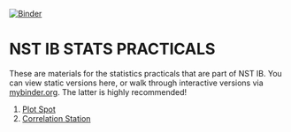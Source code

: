 [![Binder](https://mybinder.org/badge_logo.svg)](https://mybinder.org/v2/gh/esdalmaijer/Cambridge_NST_IB_statistics/master)

NST IB STATS PRACTICALS
=======================

These are materials for the statistics practicals that are part of NST IB. You can view static versions here, or walk through interactive versions via [mybinder.org](https://mybinder.org/v2/gh/esdalmaijer/Cambridge_NST_IB_statistics/master). The latter is highly recommended!

1. [Plot Spot](01_plot_spot.ipynb)
2. [Correlation Station](02_correlation_station.ipynb)


